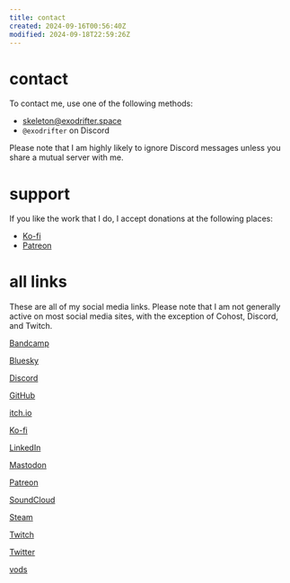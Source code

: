 ```yaml
---
title: contact
created: 2024-09-16T00:56:40Z
modified: 2024-09-18T22:59:26Z
---
```


# contact

To contact me, use one of the following methods:
- <i class="ri-mail-fill"></i> [skeleton@exodrifter.space](mailto:skeleton@exodrifter.space)
- <i class="ri-discord-fill"></i> `@exodrifter` on Discord

Please note that I am highly likely to ignore Discord messages unless you share a mutual server with me.

# support

If you like the work that I do, I accept donations at the following places:
- <i class="ri-cup-fill"></i> [Ko-fi](https://ko-fi.com/exodrifter)
- <i class="ri-patreon-fill"></i> [Patreon](https://patreon.com/exodrifter)

# all links

These are all of my social media links. Please note that I am not generally active on most social media sites, with the exception of Cohost, Discord, and Twitch.

<div class="flex">

<i class="ri-twitch-fill"></i> [Bandcamp](https://music.exodrifter.space)

<i class="ri-bluesky-fill"></i> [Bluesky](https://bsky.app/profile/exodrifter.bsky.social)

<i class="ri-discord-fill"></i> [Discord](https://discord.gg/arqFQVt)

<i class="ri-github-fill"></i> [GitHub](https://github.com/exodrifter)

<i class="ri-store-2-fill"></i> [itch.io](https://exodrifter.itch.io)

<i class="ri-cup-fill"></i> [Ko-fi](https://ko-fi.com/exodrifter)

<i class="ri-linkedin-box-fill"></i> [LinkedIn](https://www.linkedin.com/in/exodrifter)

<i class="ri-mastodon-fill"></i> [Mastodon](https://vt.social/@exodrifter)

<i class="ri-patreon-fill"></i> [Patreon](https://patreon.com/exodrifter)

<i class="ri-soundcloud-fill"></i> [SoundCloud](https://soundcloud.com/exodrifter)

<i class="ri-steam-fill"></i> [Steam](https://store.steampowered.com/developer/exodrifter)

<i class="ri-twitch-fill"></i> [Twitch](https://www.twitch.tv/exodrifter_)

<i class="ri-twitter-fill"></i> [Twitter](https://twitter.com/exodrifter)

<i class="ri-video-fill"></i> [vods](https://vods.exodrifter.space)

</div>
